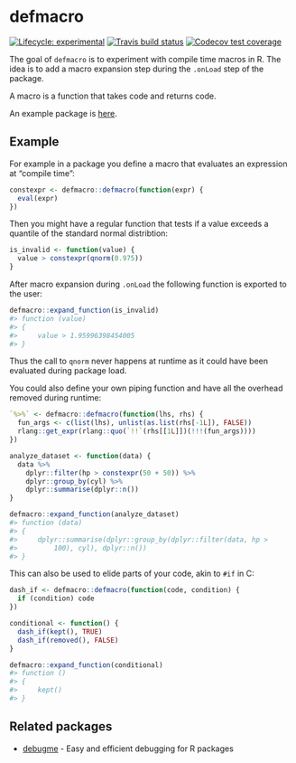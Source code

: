 
<!-- README.md is generated from README.Rmd. Please edit that file -->

# defmacro

<!-- badges: start -->

[![Lifecycle:
experimental](https://img.shields.io/badge/lifecycle-experimental-orange.svg)](https://www.tidyverse.org/lifecycle/#experimental)
[![Travis build
status](https://travis-ci.org/dirkschumacher/defmacro.svg?branch=master)](https://travis-ci.org/dirkschumacher/defmacro)
[![Codecov test
coverage](https://codecov.io/gh/dirkschumacher/defmacro/branch/master/graph/badge.svg)](https://codecov.io/gh/dirkschumacher/defmacro?branch=master)
<!-- badges: end -->

The goal of `defmacro` is to experiment with compile time macros in R.
The idea is to add a macro expansion step during the `.onLoad` step of
the package.

A macro is a function that takes code and returns code.

An example package is
[here](https://github.com/dirkschumacher/defmacroex).

## Example

For example in a package you define a macro that evaluates an expression
at “compile time”:

``` r
constexpr <- defmacro::defmacro(function(expr) {
  eval(expr)
})
```

Then you might have a regular function that tests if a value exceeds a
quantile of the standard normal distribtion:

``` r
is_invalid <- function(value) {
  value > constexpr(qnorm(0.975))
}
```

After macro expansion during `.onLoad` the following function is
exported to the user:

``` r
defmacro::expand_function(is_invalid)
#> function (value) 
#> {
#>     value > 1.95996398454005
#> }
```

Thus the call to `qnorm` never happens at runtime as it could have been
evaluated during package load.

You could also define your own piping function and have all the overhead
removed during runtime:

``` r
`%>%` <- defmacro::defmacro(function(lhs, rhs) {
  fun_args <- c(list(lhs), unlist(as.list(rhs[-1L]), FALSE))
  rlang::get_expr(rlang::quo(`!!`(rhs[[1L]])(!!!(fun_args))))
})
```

``` r
analyze_dataset <- function(data) {
  data %>%
    dplyr::filter(hp > constexpr(50 + 50)) %>%
    dplyr::group_by(cyl) %>%
    dplyr::summarise(dplyr::n())
}
```

``` r
defmacro::expand_function(analyze_dataset)
#> function (data) 
#> {
#>     dplyr::summarise(dplyr::group_by(dplyr::filter(data, hp > 
#>         100), cyl), dplyr::n())
#> }
```

This can also be used to elide parts of your code, akin to `#if` in C:

``` r
dash_if <- defmacro::defmacro(function(code, condition) {
  if (condition) code
})
```

``` r
conditional <- function() {
  dash_if(kept(), TRUE)
  dash_if(removed(), FALSE)
}
```

``` r
defmacro::expand_function(conditional)
#> function () 
#> {
#>     kept()
#> }
```

## Related packages

  - [debugme](https://github.com/r-lib/debugme) - Easy and efficient
    debugging for R packages
